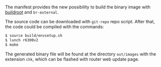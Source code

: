 The manifest provides the new possibility to build the binary image with
[buildroot](https://buildroot.org) and `br-external`.

The source code can be downloaded with `git-repo` repo script. After that,
the code could be compiled with the commands:

```bash
$ source build/envsetup.sh
$ lunch r6300v2
$ make
```

The generated binary file will be found at the directory `out/images`
with the extension `chk`, which can be flashed with router web update
page.


